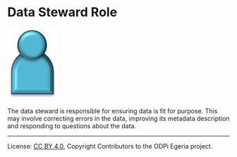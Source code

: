 <!-- SPDX-License-Identifier: CC-BY-4.0 -->
<!-- Copyright Contributors to the ODPi Egeria project. -->

# Data Steward Role

<!--![Icon](data-steward-role.png)-->
<img src="data-steward-role.png">

The data steward is responsible for ensuring data is fit for purpose.
This may involve correcting errors in the data, improving its metadata
description and responding to questions about the data.



----
License: [CC BY 4.0](https://creativecommons.org/licenses/by/4.0/),
Copyright Contributors to the ODPi Egeria project.